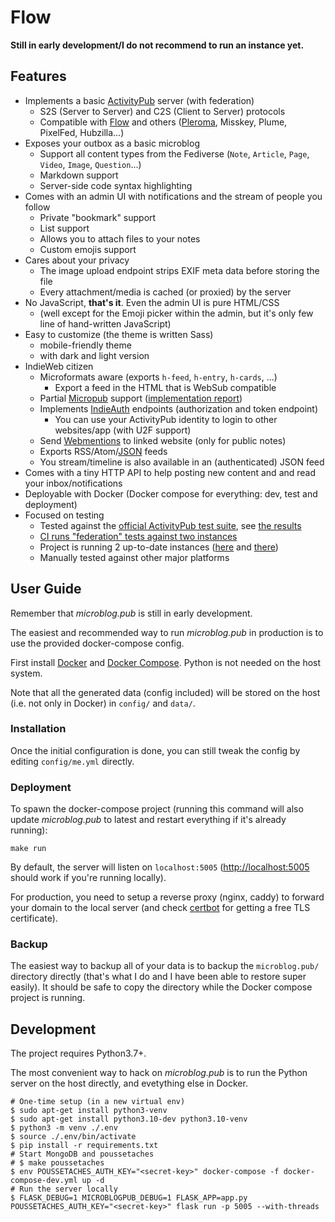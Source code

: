 # Flow

**Still in early development/I do not recommend to run an instance yet.**

<!-- start -->

## Features

- Implements a basic [ActivityPub](https://activitypub.rocks/) server (with federation)
  - S2S (Server to Server) and C2S (Client to Server) protocols
  - Compatible with [Flow](https://flow.join.imzqqq.top/) and others ([Pleroma](https://pleroma.social/), Misskey, Plume, PixelFed, Hubzilla...)
- Exposes your outbox as a basic microblog
  - Support all content types from the Fediverse (`Note`, `Article`, `Page`, `Video`, `Image`, `Question`...)
  - Markdown support
  - Server-side code syntax highlighting
- Comes with an admin UI with notifications and the stream of people you follow
  - Private "bookmark" support
  - List support
  - Allows you to attach files to your notes
  - Custom emojis support
- Cares about your privacy
  - The image upload endpoint strips EXIF meta data before storing the file
  - Every attachment/media is cached (or proxied) by the server
- No JavaScript, **that's it**. Even the admin UI is pure HTML/CSS
  - (well except for the Emoji picker within the admin, but it's only few line of hand-written JavaScript)
- Easy to customize (the theme is written Sass)
  - mobile-friendly theme
  - with dark and light version
- IndieWeb citizen
  - Microformats aware (exports `h-feed`, `h-entry`, `h-cards`, ...)
    - Export a feed in the HTML that is WebSub compatible
  - Partial [Micropub](https://www.w3.org/TR/micropub/) support ([implementation report](https://micropub.rocks/implementation-reports/servers/416/s0BDEXZiX805btoa47sz))
  - Implements [IndieAuth](https://indieauth.spec.indieweb.org/) endpoints (authorization and token endpoint)
    - You can use your ActivityPub identity to login to other websites/app (with U2F support)
  - Send [Webmentions](https://www.w3.org/TR/webmention/) to linked website (only for public notes)
  - Exports RSS/Atom/[JSON](https://jsonfeed.org/) feeds
  - You stream/timeline is also available in an (authenticated) JSON feed
- Comes with a tiny HTTP API to help posting new content and and read your inbox/notifications
- Deployable with Docker (Docker compose for everything: dev, test and deployment)
- Focused on testing
  - Tested against the [official ActivityPub test suite](https://test.activitypub.rocks/), see [the results](https://activitypub.rocks/implementation-report/)
  - [CI runs "federation" tests against two instances](https://d.a4.io/imzqqq/microblog.pub)
  - Project is running 2 up-to-date instances ([here](https://microblog.pub) and [there](https://a4.io))
  - Manually tested against other major platforms

## User Guide

Remember that _microblog.pub_ is still in early development.

The easiest and recommended way to run _microblog.pub_ in production is to use the provided docker-compose config.

First install [Docker](https://docs.docker.com/install/) and [Docker Compose](https://docs.docker.com/compose/install/).
Python is not needed on the host system.

Note that all the generated data (config included) will be stored on the host (i.e. not only in Docker) in `config/` and `data/`.

### Installation

Once the initial configuration is done, you can still tweak the config by editing `config/me.yml` directly.

### Deployment

To spawn the docker-compose project (running this command will also update _microblog.pub_ to latest and restart everything if it's already running):

```shell
make run
```

By default, the server will listen on `localhost:5005` (<http://localhost:5005> should work if you're running locally).

For production, you need to setup a reverse proxy (nginx, caddy) to forward your domain to the local server
(and check [certbot](https://certbot.eff.org/) for getting a free TLS certificate).

### Backup

The easiest way to backup all of your data is to backup the `microblog.pub/` directory directly (that's what I do and I have been able to restore super easily).
It should be safe to copy the directory while the Docker compose project is running.

## Development

The project requires Python3.7+.

The most convenient way to hack on _microblog.pub_ is to run the Python server on the host directly, and evetything else in Docker.

```shell
# One-time setup (in a new virtual env)
$ sudo apt-get install python3-venv
$ sudo apt-get install python3.10-dev python3.10-venv
$ python3 -m venv ./.env
$ source ./.env/bin/activate
$ pip install -r requirements.txt
# Start MongoDB and poussetaches
# $ make poussetaches
$ env POUSSETACHES_AUTH_KEY="<secret-key>" docker-compose -f docker-compose-dev.yml up -d
# Run the server locally
$ FLASK_DEBUG=1 MICROBLOGPUB_DEBUG=1 FLASK_APP=app.py POUSSETACHES_AUTH_KEY="<secret-key>" flask run -p 5005 --with-threads
```

